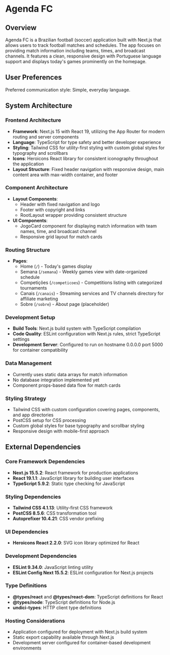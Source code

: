# Agenda FC

## Overview

Agenda FC is a Brazilian football (soccer) application built with Next.js that allows users to track football matches and schedules. The app focuses on providing match information including teams, times, and broadcast channels. It features a clean, responsive design with Portuguese language support and displays today's games prominently on the homepage.

## User Preferences

Preferred communication style: Simple, everyday language.

## System Architecture

### Frontend Architecture
- **Framework**: Next.js 15 with React 19, utilizing the App Router for modern routing and server components
- **Language**: TypeScript for type safety and better developer experience
- **Styling**: Tailwind CSS for utility-first styling with custom global styles for typography and scrollbars
- **Icons**: Heroicons React library for consistent iconography throughout the application
- **Layout Structure**: Fixed header navigation with responsive design, main content area with max-width container, and footer

### Component Architecture
- **Layout Components**: 
  - Header with fixed navigation and logo
  - Footer with copyright and links
  - RootLayout wrapper providing consistent structure
- **UI Components**:
  - JogoCard component for displaying match information with team names, time, and broadcast channel
  - Responsive grid layout for match cards

### Routing Structure
- **Pages**:
  - Home (`/`) - Today's games display
  - Semana (`/semana`) - Weekly games view with date-organized schedule
  - Competições (`/competicoes`) - Competitions listing with categorized tournaments
  - Canais (`/canais`) - Streaming services and TV channels directory for affiliate marketing
  - Sobre (`/sobre`) - About page (placeholder)

### Development Setup
- **Build Tools**: Next.js build system with TypeScript compilation
- **Code Quality**: ESLint configuration with Next.js rules, strict TypeScript settings
- **Development Server**: Configured to run on hostname 0.0.0.0 port 5000 for container compatibility

### Data Management
- Currently uses static data arrays for match information
- No database integration implemented yet
- Component props-based data flow for match cards

### Styling Strategy
- Tailwind CSS with custom configuration covering pages, components, and app directories
- PostCSS setup for CSS processing
- Custom global styles for base typography and scrollbar styling
- Responsive design with mobile-first approach

## External Dependencies

### Core Framework Dependencies
- **Next.js 15.5.2**: React framework for production applications
- **React 19.1.1**: JavaScript library for building user interfaces
- **TypeScript 5.9.2**: Static type checking for JavaScript

### Styling Dependencies
- **Tailwind CSS 4.1.13**: Utility-first CSS framework
- **PostCSS 8.5.6**: CSS transformation tool
- **Autoprefixer 10.4.21**: CSS vendor prefixing

### UI Dependencies
- **Heroicons React 2.2.0**: SVG icon library optimized for React

### Development Dependencies
- **ESLint 9.34.0**: JavaScript linting utility
- **ESLint Config Next 15.5.2**: ESLint configuration for Next.js projects

### Type Definitions
- **@types/react** and **@types/react-dom**: TypeScript definitions for React
- **@types/node**: TypeScript definitions for Node.js
- **undici-types**: HTTP client type definitions

### Hosting Considerations
- Application configured for deployment with Next.js build system
- Static export capability available through Next.js
- Development server configured for container-based development environments